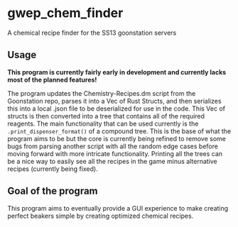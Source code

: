 # gwep_chem_finder
A chemical recipe finder for the SS13 goonstation servers

## Usage
**This program is currently fairly early in development and currently lacks most of the planned features!**

The program updates the Chemistry-Recipes.dm script from the Goonstation repo, parses it into a Vec of Rust Structs, and then serializes this into a local .json file to be deserialized for use in the code. This Vec of structs is then converted into a tree that contains all of the required reagents. The main functionality that can be used currently is the `.print_dispenser_format()` of a compound tree. This is the base of what the program aims to be but the core is currently being refined to remove some bugs from parsing another script with all the random edge cases before moving forward with more intricate functionality. Printing all the trees can be a nice way to easily see all the recipes in the game minus alternative recipes (currently being fixed).

## Goal of the program

This program aims to eventually provide a GUI experience to make creating perfect beakers simple by creating optimized chemical recipes.
